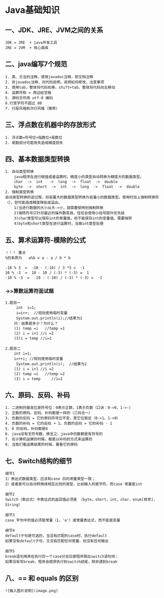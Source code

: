 # Java基础知识
## 一、JDK、JRE、JVM之间的关系
    JDK = JRE  + java开发工具
    JRE = JVM  + 核心类库

## 二、java编写7个规范
    1. 类、方法的注释，使用javadoc注释，即文档注释
    2. 非javadoc注释，对代码说明，说明如何修改，注意事项
    3. 使用tab，整体将代码右移，shift+tab，整体将代码向左移动
    4. 运算符和 = 两边给空格
    5. 源码文件用 utf-8 编码
    6.行宽字符不超过 80 
    7. 行尾风格和次行风格（推荐）

## 三、浮点数在机器中的存放形式
    1. 浮点数=符号位+指数位+尾数位
    2. 尾数部分可能丢失造成精度损失

## 四、基本数据类型转换
    1. 自动类型转换
        java程序在进行赋值或者运算时，精度小的类型自动转换为精度大的数据类型。
        char  ->  int   ->  long  ->  float  ->  double
        byte  ->  short  ->  int  ->  long  ->  float  ->  double
    2. 强制类型转换
    自动类型转换的逆过程，将容量大的数据类型转换为容量小的数据类型。使用时加上强制转换符（），但可能造成精度降低或溢出。
        1)当进行数据的大小从大->小，就需要使用到强制转换
        2)强转符号只针对最近的操作数有效，往往会使用小括号提升优先级
        3)char类型可以保存int的常量值，但不能保存int的变量值，需要强转
        4)byte和short类型在进行运算时，当做int类型处理

## 五、算术运算符-模除的公式
    ！！！ 重点
    %的本质为   a%b = a - a / b * b
    
    -10 % 3  =  -10 - (-10) / 3 *3 =  -1
    10 % -3  =  10 - 10 / (-3) * (-3) =  1
    -10 % -3  =  -10 - (-10) / (-3) * (-3) =  -1
### ->>算数运算符面试题
    1.题目一
         int  i=1;
         i=i++;  //规则使用临时变量
         System.out.println(i);//结果为1
        问：结果是多少？为什么？
        (1) temp =i   //temp =1
        (2) i = i+1	//i =2
        (3)i = temp	//i=1
        
    2.题目二
        int i=1;
        i=++i; //规则使用临时变量
         System.out.println(i);  //结果为2
        (1) i = i+1	//i =2
        (2) temp =i   //temp =2
        (3) i = temp	 //i=2
    
## 六、原码、反码、补码
    1. 二进制的最高位是符号位：0表示正数，1表示负数（口诀：0->0，1->-）
    2. 正数的原码、反码、补码都是一样的（三码合一）
    3. 负数的反码 = 它的原码符号位不变，其它位取反（0->1，1->0）
    4. 负数的补码 = 它的反码 + 1，负数的反码 = 它的补码 - 1
    5. 0 的反码，补码都是0
    6. java没有无符号数，换言之，java中的数都是有符号的
    7. 在计算机运算的时候，都是以补码的方式来运算的
    8. 当我们看运算结果的时候，要看它的原码

## 七、Switch结构的细节
    细节1
    1）表达式数据类型，应该和case 后的常量类型一致；
    2）或者是可以自动转换成相互比较的类型，比如输入的是字符，而case 常量是int
    
    细节2
    Switch（表达式）中表达式的返回值必须是 （byte，short，int，char，enum[枚举]，String）
    
    细节3
    case 字句中的值必须是常量（1，'a'）或常量表达式，而不能是变量
    
    细节4
    default子句是可选的，当没有匹配的case时，执行default
    如果没有default子句，又没有匹配任何常量，则没有任何输出
    
    细节5
    break语句用来在执行完一个case分支后使程序跳出switch语句块；
    如果没有写break，程序会顺序执行到switch结尾，除非遇到break

## 八、== 和 equals 的区别
     
    ![输入图片说明](image.png)